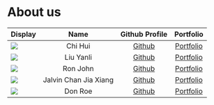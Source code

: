 # About us

Display | Name | Github Profile | Portfolio 
--------|:----:|:--------------:|:---------:
![](https://via.placeholder.com/100.png?text=Photo) | Chi Hui | [Github](https://github.com/chihui8199) | [Portfolio](docs/team/johndoe.md)
![](https://via.placeholder.com/100.png?text=Photo) | Liu Yanli | [Github](https://github.com/yanli1215) | [Portfolio](docs/team/johndoe.md)
![](https://via.placeholder.com/100.png?text=Photo) | Ron John | [Github](https://github.com/) | [Portfolio](docs/team/johndoe.md)
![](https://via.placeholder.com/100.png?text=Photo) | Jalvin Chan Jia Xiang | [Github](https://github.com/jalvinchan) | [Portfolio](docs/team/johndoe.md)
![](https://via.placeholder.com/100.png?text=Photo) | Don Roe | [Github](https://github.com/) | [Portfolio](docs/team/johndoe.md)
